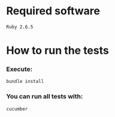 # Required software
    Ruby 2.6.5

# How to run the tests
### Execute:
    bundle install

### You can run all tests with:
    cucumber